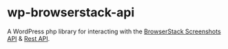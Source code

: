 # wp-browserstack-api
A WordPress php library for interacting with the [BrowserStack Screenshots API](https://www.browserstack.com/screenshots/api) & [Rest API](https://www.browserstack.com/automate/rest-api).
